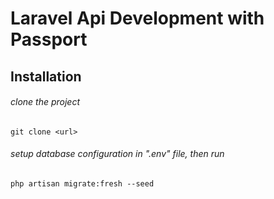# Laravel Api Development with Passport

## Installation
###### clone the project
``` git clone <url> ```

###### setup database configuration in ".env" file, then run 
```
php artisan migrate:fresh --seed
```